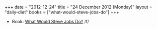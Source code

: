 +++
date = "2012-12-24"
title = "24 December 2012 (Monday)"
layout = "daily-diet"
books = ["what-would-steve-jobs-do"]
+++

<ul>
<li class="entry books">Book: <a href="/books/what-would-steve-jobs-do">What Would Steve Jobs Do?</a> /f/</li>
</ul>